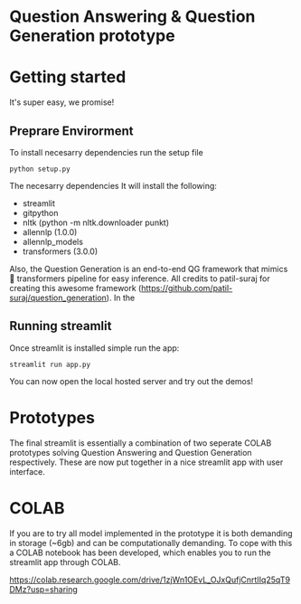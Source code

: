 # Question Answering & Question Generation prototype


# Getting started
It's super easy, we promise!

## Preprare Envirorment
To install necesarry dependencies run the setup file
```
python setup.py
```

The necesarry dependencies
It will install the following: 
- streamlit 
- gitpython
- nltk (python -m nltk.downloader punkt)
- allennlp (1.0.0)
- allennlp_models
- transformers (3.0.0)

Also, the Question Generation is an end-to-end QG framework that mimics 🤗 transformers pipeline for easy inference. All credits to patil-suraj for creating this awesome framework (https://github.com/patil-suraj/question_generation). In the 

## Running streamlit 

Once streamlit is installed simple run the app:
```
streamlit run app.py
```

You can now open the local hosted server and try out the demos! 

# Prototypes


The final streamlit is essentially a combination of two seperate COLAB prototypes solving Question Answering and Question Generation respectively. These are now put together in a nice streamlit app with user interface.



# COLAB
If you are to try all model implemented in the prototype it is both demanding in storage (~6gb) and can be computationally demanding. To cope with this a COLAB notebook has been developed, which enables you to run the streamlit app through COLAB. 

https://colab.research.google.com/drive/1zjWn1OEvL_OJxQufjCnrtIIq25qT9DMz?usp=sharing